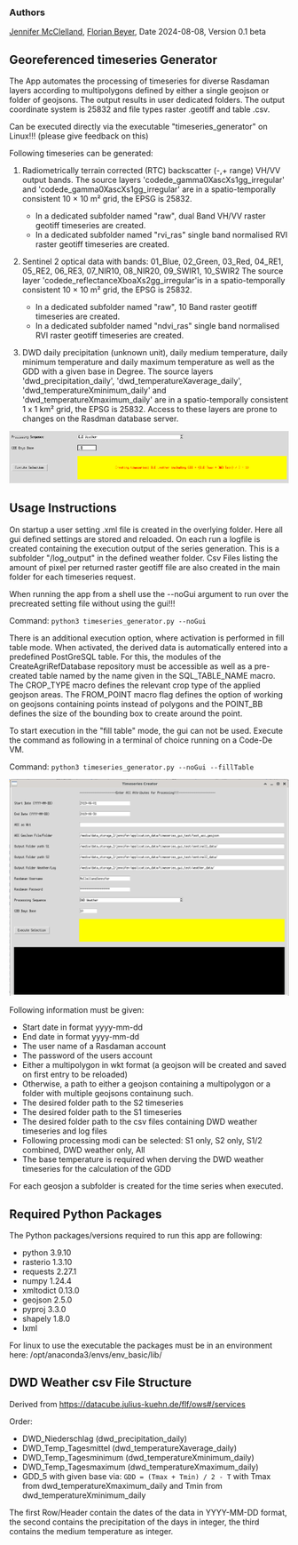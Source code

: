 ### Authors
[Jennifer McClelland](https://gitea.julius-kuehn.de/Jennifer.McClelland),
[Florian Beyer](https://gitea.julius-kuehn.de/Florin.Beyer), Date 2024-08-08, Version 0.1 beta

## Georeferenced timeseries Generator

The App automates the processing of timeseries for diverse Rasdaman layers according to multipolygons defined by either a
single geojson or folder of geojsons. The output results in user dedicated folders. 
The output coordinate system is 25832 and file types raster .geotiff and table .csv.

Can be executed directly via the executable "timeseries_generator" on Linux!!! (please give feedback on this)

Following timeseries can be generated:

1. Radiometrically terrain corrected (RTC) backscatter (-,+ range) VH/VV output bands.
    The source layers 'codede_gamma0XascXs1gg_irregular' and 'codede_gamma0XascXs1gg_irregular' are in a spatio-temporally consistent 10 × 10 m² grid, the EPSG is 25832.
   
   - In a dedicated subfolder named "raw", dual Band VH/VV raster geotiff timeseries are created.
   - In a dedicated subfolder named "rvi_ras" single band normalised RVI raster geotiff timeseries are created.
   
3. Sentinel 2 optical data with bands: 01_Blue, 02_Green, 03_Red, 04_RE1, 05_RE2, 06_RE3, 07_NIR10, 08_NIR20, 09_SWIR1, 10_SWIR2
    The source layer 'codede_reflectanceXboaXs2gg_irregular'is in a spatio-temporally consistent 10 × 10 m² grid, the EPSG is 25832.

    - In a dedicated subfolder named "raw", 10 Band raster geotiff timeseries are created.
    - In a dedicated subfolder named "ndvi_ras" single band normalised RVI raster geotiff timeseries are created.
   
3. DWD daily precipitation (unknown unit), daily medium temperature, daily minimum temperature and daily maximum temperature as well as the GDD with a given base in Degree. 
    The source layers 'dwd_precipitation_daily', 'dwd_temperatureXaverage_daily', 'dwd_temperatureXminimum_daily' and 'dwd_temperatureXmaximum_daily' 
    are in a spatio-temporally consistent 1 x 1 km² grid, the EPSG is 25832. Access to these layers are prone to changes on the Rasdman database server.


![Screenshot](GDD.PNG)

## Usage Instructions

On startup a user setting .xml file is created in the overlying folder. Here all gui defined settings are stored and reloaded.
On each run a logfile is created containing the execution output of the series generation. 
This is a subfolder "/log_output" in the defined weather folder. 
Csv Files listing the amount of pixel per returned raster geotiff file are also created in the main folder for each timeseries request.

When running the app from a shell use the --noGui argument to run over the precreated setting file without using the gui!!!

Command: `python3 timeseries_generator.py --noGui`

There is an additional execution option, where activation is performed in fill table mode. 
When activated, the derived data is automatically entered into a predefined PostGreSQL table. 
For this, the modules of the CreateAgriRefDatabase repository must be accessible as well
as a pre-created table named by the name given in the SQL_TABLE_NAME macro. The CROP_TYPE macro defines the relevant 
crop type of the applied geojson areas. The FROM_POINT macro flag defines the option of working on geojsons
containing points instead of polygons and the POINT_BB defines the size of the bounding box to create around the point.

To start execution in the "fill table" mode, the gui can not be used. Execute the command as following in a terminal of
choice running on a Code-De VM.

Command: `python3 timeseries_generator.py --noGui --fillTable`

![Screenshot](time_series_gui.PNG)

Following information must be given:

- Start date in format yyyy-mm-dd
- End date in format yyyy-mm-dd
- The user name of a Rasdaman account
- The password of the users account
- Either a multipolygon in wkt format (a geojson will be created and saved on first entry to be reloaded)
- Otherwise, a path to either a geojson containing a multipolygon or a folder with multiple geojsons containung such.
- The desired folder path to the S2 timeseries
- The desired folder path to the S1 timeseries
- The desired folder path to the csv files containing DWD weather timeseries and log files
- Following processing modi can be selected: S1 only, S2 only, S1/2 combined, DWD weather only, All
- The base temperature is required when derving the DWD weather timeseries for the calculation of the GDD

For each geosjon a subfolder is created for the time series when executed.

## Required Python Packages

The Python packages/versions required to run this app are following:

- python                    3.9.10
- rasterio                  1.3.10                   
- requests                  2.27.1             
- numpy                     1.24.4                   
- xmltodict                 0.13.0                   
- geojson                   2.5.0   
- pyproj                    3.3.0            
- shapely                   1.8.0
- lxml

For linux to use the executable the packages must be in an environment here: /opt/anaconda3/envs/env_basic/lib/

## DWD Weather csv File Structure

Derived from https://datacube.julius-kuehn.de/flf/ows#/services

Order:

- DWD_Niederschlag (dwd_precipitation_daily)
- DWD_Temp_Tagesmittel (dwd_temperatureXaverage_daily)
- DWD_Temp_Tagesminimum (dwd_temperatureXminimum_daily)
- DWD_Temp_Tagesmaximum (dwd_temperatureXmaximum_daily)
- GDD_5 with given base via: `GDD = (Tmax + Tmin) / 2 - T` with Tmax from dwd_temperatureXmaximum_daily and Tmin from dwd_temperatureXminimum_daily

The first Row/Header contain the dates of the data in YYYY-MM-DD format, the second contains the precipitation of the days in integer, 
the third contains the medium temperature as integer.


